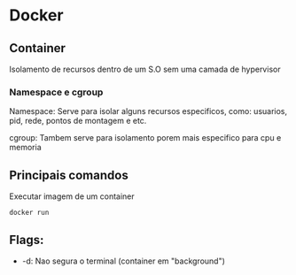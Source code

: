 # Docker

## Container

Isolamento de recursos dentro de um S.O sem uma camada de hypervisor

### Namespace e cgroup

Namespace: Serve para isolar alguns recursos especificos, como: usuarios, pid, rede, pontos de montagem e etc.

cgroup: Tambem serve para isolamento porem mais especifico para cpu e memoria

## Principais comandos

Executar imagem de um container

```
docker run
```

## Flags:

- -d: Nao segura o terminal (container em "background")
